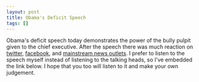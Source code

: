 ```yaml
---
layout: post
title: Obama's Deficit Speech
tags: []
---
```

Obama's deficit speech today demonstrates the power of the bully pulpit given to the chief executive. After the speech there was much reaction on <a href="http://twitter.com/#!/thinkprogress/status/58230031079587840">twitter</a>, <a href="http://www.facebook.com/kristof/posts/10150159530927891">facebook</a>, and <a href="http://www.nytimes.com/2011/04/14/opinion/14thu1.html">mainstream news outlets</a>. I prefer to listen to the speech myself instead of listening to the talking heads, so I've embedded the link below. I hope that you too will listen to it and make your own judgement.

<object width="640" height="390"><param name="movie" value="http://www.youtube.com/v/xNDW6OHKqGQ&hl=en_US&feature=player_embedded&version=3"></param><param name="allowFullScreen" value="true"></param><param name="allowScriptAccess" value="always"></param><embed src="http://www.youtube.com/v/xNDW6OHKqGQ&hl=en_US&feature=player_embedded&version=3" type="application/x-shockwave-flash" allowfullscreen="true" allowScriptAccess="always" width="640" height="390"></embed></object>
